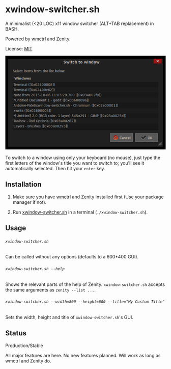 # xwindow-switcher.sh

A minimalist (<20 LOC) x11 window switcher (ALT+TAB replacement) in BASH.

Powered by [wmctrl](https://sites.google.com/site/tstyblo/wmctrl/) and
[Zenity](https://wiki.gnome.org/Projects/Zenity).

License: [MIT](LICENSE)

![xwindow-switcher screenshot](screenshot.png)

To switch to a window using only your keyboard (no mouse), just type
the first letters of the window's title you want to switch to; you'll
see it automatically selected. Then hit your `enter` key.

## Installation

1. Make sure you have
[wmctrl](https://sites.google.com/site/tstyblo/wmctrl/) and
[Zenity](https://wiki.gnome.org/Projects/Zenity) installed first (Use
your package manager if not).

2. Run [xwindow-switcher.sh](xwindow-switcher.sh) in a terminal
   (`./xwindow-switcher.sh`).

## Usage

###### `xwindow-switcher.sh`

Can be called without any options (defaults to a 600*400 GUI).

###### `xwindow-switcher.sh --help`

Shows the relevant parts of the help of Zenity. `xwindow-switcher.sh`
accepts the same arguments as `zenity --list ...`.

###### `xwindow-switcher.sh --width=800 --height=600 --title="My Custom Title"`

Sets the width, height and title of `xwindow-switcher.sh`'s GUI.

## Status

Production/Stable

All major features are here. No new features planned. Will work as
long as wmctrl and Zenity do.
